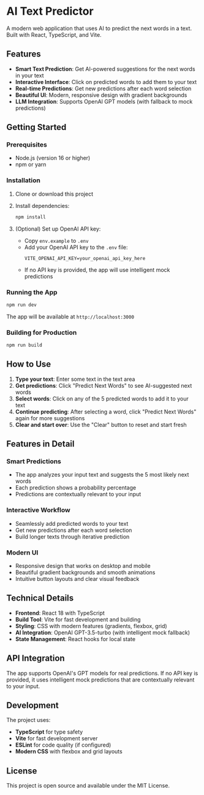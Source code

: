 # AI Text Predictor

A modern web application that uses AI to predict the next words in a text. Built with React, TypeScript, and Vite.

## Features

- **Smart Text Prediction**: Get AI-powered suggestions for the next words in your text
- **Interactive Interface**: Click on predicted words to add them to your text
- **Real-time Predictions**: Get new predictions after each word selection
- **Beautiful UI**: Modern, responsive design with gradient backgrounds
- **LLM Integration**: Supports OpenAI GPT models (with fallback to mock predictions)

## Getting Started

### Prerequisites

- Node.js (version 16 or higher)
- npm or yarn

### Installation

1. Clone or download this project
2. Install dependencies:

   ```bash
   npm install
   ```

3. (Optional) Set up OpenAI API key:
   - Copy `env.example` to `.env`
   - Add your OpenAI API key to the `.env` file:
     ```
     VITE_OPENAI_API_KEY=your_openai_api_key_here
     ```
   - If no API key is provided, the app will use intelligent mock predictions

### Running the App

```bash
npm run dev
```

The app will be available at `http://localhost:3000`

### Building for Production

```bash
npm run build
```

## How to Use

1. **Type your text**: Enter some text in the text area
2. **Get predictions**: Click "Predict Next Words" to see AI-suggested next words
3. **Select words**: Click on any of the 5 predicted words to add it to your text
4. **Continue predicting**: After selecting a word, click "Predict Next Words" again for more suggestions
5. **Clear and start over**: Use the "Clear" button to reset and start fresh

## Features in Detail

### Smart Predictions

- The app analyzes your input text and suggests the 5 most likely next words
- Each prediction shows a probability percentage
- Predictions are contextually relevant to your input

### Interactive Workflow

- Seamlessly add predicted words to your text
- Get new predictions after each word selection
- Build longer texts through iterative prediction

### Modern UI

- Responsive design that works on desktop and mobile
- Beautiful gradient backgrounds and smooth animations
- Intuitive button layouts and clear visual feedback

## Technical Details

- **Frontend**: React 18 with TypeScript
- **Build Tool**: Vite for fast development and building
- **Styling**: CSS with modern features (gradients, flexbox, grid)
- **AI Integration**: OpenAI GPT-3.5-turbo (with intelligent mock fallback)
- **State Management**: React hooks for local state

## API Integration

The app supports OpenAI's GPT models for real predictions. If no API key is provided, it uses intelligent mock predictions that are contextually relevant to your input.

## Development

The project uses:

- **TypeScript** for type safety
- **Vite** for fast development server
- **ESLint** for code quality (if configured)
- **Modern CSS** with flexbox and grid layouts

## License

This project is open source and available under the MIT License.
